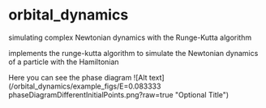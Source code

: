 # orbital_dynamics
simulating complex Newtonian dynamics with the Runge-Kutta algorithm

implements the runge-kutta algorithm to simulate the Newtonian dynamics of a particle with the Hamiltonian

Here you can see the phase diagram
![Alt text](/orbital_dynamics/example_figs/E=0.083333 phaseDiagramDifferentInitialPoints.png?raw=true "Optional Title")

